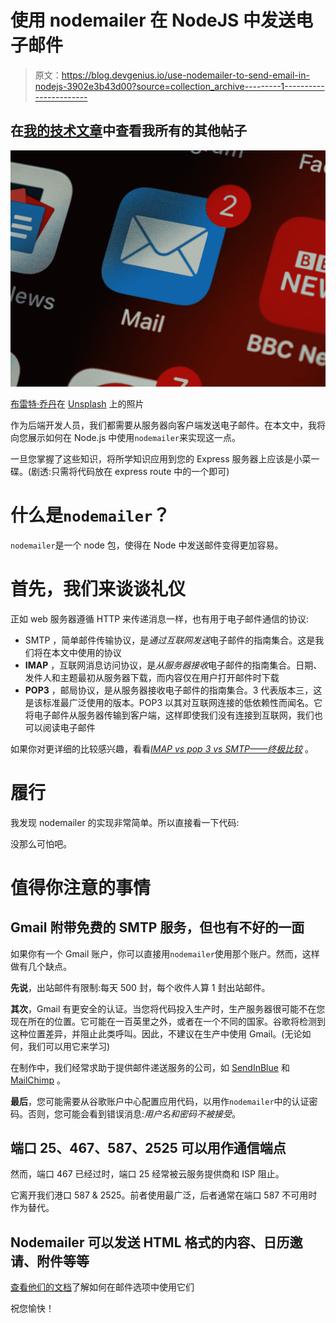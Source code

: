 # 使用 nodemailer 在 NodeJS 中发送电子邮件

> 原文：<https://blog.devgenius.io/use-nodemailer-to-send-email-in-nodejs-3902e3b43d00?source=collection_archive---------1----------------------->

## 在[我的技术文章](https://yumingchang1991.medium.com/technical-article-structure-on-medium-954850e1ef4d)中查看我所有的其他帖子

![](img/8a76d16f827eb3ecde1fc7fe231d9439.png)

[布雷特·乔丹](https://unsplash.com/@brett_jordan?utm_source=medium&utm_medium=referral)在 [Unsplash](https://unsplash.com?utm_source=medium&utm_medium=referral) 上的照片

作为后端开发人员，我们都需要从服务器向客户端发送电子邮件。在本文中，我将向您展示如何在 Node.js 中使用`nodemailer`来实现这一点。

一旦您掌握了这些知识，将所学知识应用到您的 Express 服务器上应该是小菜一碟。(剧透:只需将代码放在 express route 中的一个即可)

# 什么是`nodemailer`？

`nodemailer`是一个 node 包，使得在 Node 中发送邮件变得更加容易。

# 首先，我们来谈谈礼仪

正如 web 服务器遵循 HTTP 来传递消息一样，也有用于电子邮件通信的协议:

*   SMTP ，简单邮件传输协议，是*通过互联网发送*电子邮件的指南集合。这是我们将在本文中使用的协议
*   **IMAP** ，互联网消息访问协议，是*从服务器接收*电子邮件的指南集合。日期、发件人和主题最初从服务器下载，而内容仅在用户打开邮件时下载
*   **POP3** ，邮局协议，是从服务器接收电子邮件的指南集合。3 代表版本三，这是该标准最广泛使用的版本。POP3 以其对互联网连接的低依赖性而闻名。它将电子邮件从服务器传输到客户端，这样即使我们没有连接到互联网，我们也可以阅读电子邮件

如果你对更详细的比较感兴趣，看看[*IMAP vs pop 3 vs SMTP——终极比较*](https://www.courier.com/guides/imap-vs-pop3-vs-smtp/) 。

# 履行

我发现 nodemailer 的实现非常简单。所以直接看一下代码:

没那么可怕吧。

# 值得你注意的事情

## Gmail 附带免费的 SMTP 服务，但也有不好的一面

如果你有一个 Gmail 账户，你可以直接用`nodemailer`使用那个账户。然而，这样做有几个缺点。

**先说**，出站邮件有限制:每天 500 封，每个收件人算 1 封出站邮件。

**其次**，Gmail 有更安全的认证。当您将代码投入生产时，生产服务器很可能不在您现在所在的位置。它可能在一百英里之外，或者在一个不同的国家。谷歌将检测到这种位置差异，并阻止此类呼叫。因此，不建议在生产中使用 Gmail。(无论如何，我们可以用它来学习)

在制作中，我们经常求助于提供邮件递送服务的公司，如 [SendInBlue](https://www.sendinblue.com/why-sendinblue/) 和 [MailChimp](https://mailchimp.com/pricing/marketing/) 。

**最后**，您可能需要从谷歌账户中心配置应用代码，以用作`nodemailer`中的认证密码。否则，您可能会看到错误消息:*用户名和密码不被接受*。

## 端口 25、467、587、2525 可以用作通信端点

然而，端口 467 已经过时，端口 25 经常被云服务提供商和 ISP 阻止。

它离开我们港口 587 & 2525。前者使用最广泛，后者通常在端口 587 不可用时作为替代。

## Nodemailer 可以发送 HTML 格式的内容、日历邀请、附件等等

[查看他们的文档](https://nodemailer.com/message/)了解如何在邮件选项中使用它们

祝您愉快！
